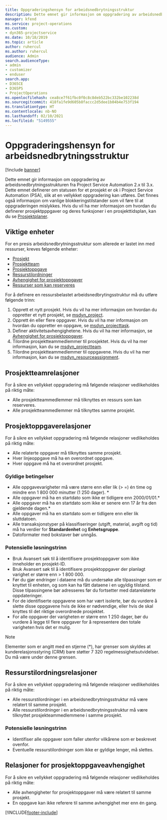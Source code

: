 ```yaml
---
title: Oppgraderingshensyn for arbeidsnedbrytningsstruktur
description: Dette emnet gir informasjon om oppgradering av arbeidsnedbrytningsstrukturen fra Project Service Automation 2.x til 3.x.
manager: kfend
ms.service: project-operations
ms.custom:
- dyn365-projectservice
ms.date: 10/18/2019
ms.topic: article
author: ruhercul
ms.author: ruhercul
audience: Admin
search.audienceType:
- admin
- customizer
- enduser
search.app:
- D365CE
- D365PS
- ProjectOperations
ms.openlocfilehash: cea8ce7f61fbc0f0c8c8deb522bc332be102238d
ms.sourcegitcommit: 418fa1fe9d605b8faccc2d5dee1b04b4e753f194
ms.translationtype: HT
ms.contentlocale: nb-NO
ms.lasthandoff: 02/10/2021
ms.locfileid: "5149555"
---
```

# <a name="upgrade-considerations-for-the-work-breakdown-structure"></a>Oppgraderingshensyn for arbeidsnedbrytningsstruktur

[!include [banner](../includes/psa-now-project-operations.md)]

Dette emnet gir informasjon om oppgradering av arbeidsnedbrytningsstrukturen fra Project Service Automation 2.x til 3.x. Dette emnet definerer om statusen for et prosjekt er ok i Project Service Automation (PSA), slik at en vellykket oppgradering kan utføres. Det finnes også informasjon om vanlige blokkeringstilstander som vil føre til at oppgraderingen mislykkes. Hvis du vil ha mer informasjon om hvordan du definerer prosjektpppgaver og deres funksjoner i en prosjekttidsplan, kan du se [Prosjektplaner](project-creating.md).

## <a name="key-entities"></a>Viktige enheter
For en presis arbeidsnedbrytningsstruktur som allerede er lastet inn med ressurser, kreves følgende enheter:

- [Prosjekt](https://docs.microsoft.com/dynamics365/customerengagement/on-premises/developer/entities/msdyn_project)
- [Prosjektteam](https://docs.microsoft.com/dynamics365/customerengagement/on-premises/developer/entities/msdyn_projectteam)
- [Prosjektoppgave](https://docs.microsoft.com/dynamics365/customerengagement/on-premises/developer/entities/msdyn_projecttask)
- [Ressurstilordninger](https://docs.microsoft.com/dynamics365/customerengagement/on-premises/developer/entities/msdyn_resourceassignment)
- [Avhengighet for prosjektoppgaver](https://docs.microsoft.com/dynamics365/customerengagement/on-premises/developer/entities/msdyn_projecttaskdependency)
- [Ressurser som kan reserveres](https://docs.microsoft.com/dynamics365/customerengagement/on-premises/developer/entities/bookableresource)

For å definere en ressursbelastet arbeidsnedbrytingsstruktur må du utføre følgende trinn:

1. Opprett et nytt prosjekt. Hvis du vil ha mer informasjon om hvordan du oppretter et nytt prosjekt, se [msdyn_project](https://docs.microsoft.com/dynamics365/customerengagement/on-premises/developer/entities/msdyn_project).
2. Opprett én eller flere oppgaver. Hvis du vil ha mer informasjon om hvordan du oppretter en oppgave, se [msdyn_projecttask](https://docs.microsoft.com/dynamics365/customerengagement/on-premises/developer/entities/msdyn_projecttask).
3. Definer aktivitetsavhengighetene. Hvis du vil ha mer informasjon, se [Avhengighet for prosjektoppgaver](https://docs.microsoft.com/dynamics365/customerengagement/on-premises/developer/entities/msdyn_projecttaskdependency).
4. Tilordne prosjektteammedlemmer til prosjektet. Hvis du vil ha mer informasjon, kan du se [msdyn_projectteam](https://docs.microsoft.com/dynamics365/customerengagement/on-premises/developer/entities/msdyn_projectteam).
5. Tilordne prosjektteammedlemmer til oppgavene. Hvis du vil ha mer informasjon, kan du se [msdyn_resourceassignment](https://docs.microsoft.com/dynamics365/customerengagement/on-premises/developer/entities/msdyn_resourceassignment).

## <a name="project-team-relationships"></a>Prosjektteamrelasjoner

For å sikre en vellykket oppgradering må følgende relasjoner vedlikeholdes på riktig måte:
- Alle prosjektteammedlemmer må tilknyttes en ressurs som kan reserveres.
- Alle prosjektteammedlemmer må tilknyttes samme prosjekt. 

## <a name="project-task-relationships"></a>Prosjektoppgaverelasjoner
For å sikre en vellykket oppgradering må følgende relasjoner vedlikeholdes på riktig måte:

- Alle relaterte oppgaver må tilknyttes samme prosjekt.
- Hver linjeoppgave må ha en overordnet oppgave.
- Hver oppgave må ha et overordnet prosjekt.

### <a name="valid-conditions"></a>Gyldige betingelser

- Alle oppgavevarigheter må være større enn eller lik (> =) én time og mindre enn 1 800 000 minutter (1 250 dager). *
- Alle oppgaver må ha en startdato som ikke er tidligere enn 2000/01/01.*
- Alle oppgaver må ha en startdato som ikke er senere enn 17 år fra den gjeldende dagen.*
- Alle oppgaver må ha en startdato som er tidligere enn eller lik sluttdatoen.
- Alle transaksjonstyper på klassifiseringer (utgift, material, avgift og tid) må ha verdier for **Standardenhet** og **Enhetsgruppe**.
- Datoformater med bokstaver bør unngås.

### <a name="potential-mitigation-steps"></a>Potensielle løsningstrinn
- Bruk Avansert søk til å identifisere prosjektoppgaver som ikke inneholder en prosjekt-ID.
- Bruk Avansert søk til å identifisere prosjektoppgaver der planlagt varighet er større enn > 1 800 000.
- Før du gjør endringer i dataene må du undersøke alle tilpassinger som er knyttet til enheten, og som kan ha fått dataene i en ugyldig tilstand. Disse tilpassingene bør adresseres før du fortsetter med datarelaterte oppdateringer.
- For de identifiserte oppgavene som har vært isolerte, bør du vurdere å slette disse oppgavene hvis de ikke er nødvendige, eller hvis de skal knyttes til det riktige overordnede prosjektet.
- For alle oppgaver der varigheten er større enn 1 250 dager, bør du vurdere å legge til flere oppgaver for å representere den totale varigheten hvis det er mulig.

> [!NOTE]
> Elementer som er angitt med en stjerne (\*), har grenser som skyldes at kunderelasjonsstyring (CRM) bare støtter 7 320 regelmessighetsutvidelser. Du må være under denne grensen.

## <a name="resource-assignment-relationships"></a>Ressurstilordningsrelasjoner
For å sikre en vellykket oppgradering må følgende relasjoner vedlikeholdes på riktig måte:

- Alle ressurstilordninger i en arbeidsnedbrytningsstruktur må være relatert til samme prosjekt.
- Alle ressurstilordninger i en arbeidsnedbrytningsstruktur må være tilknyttet prosjekteammedlemmene i samme prosjekt.

### <a name="potential-mitigation-steps"></a>Potensielle løsningstrinn
- Identifiser alle oppgaver som faller utenfor vilkårene som er beskrevet ovenfor.  
- Eventuelle ressurstilordninger som ikke er gyldige lenger, må slettes.

## <a name="project-task-dependency-relationships"></a>Relasjoner for prosjektoppgaveavhengighet
For å sikre en vellykket oppgradering må følgende relasjoner vedlikeholdes på riktig måte:

- Alle avhengigheter for prosjektoppgaver må være relatert til samme prosjekt.
- En oppgave kan ikke referere til samme avhengighet mer enn én gang.


[!INCLUDE[footer-include](../includes/footer-banner.md)]